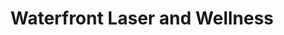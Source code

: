 ---
title: "Waterfront Laser and Wellness"
url: /portland/waterfront-laser-and-wellness/
shop: beauty
---
